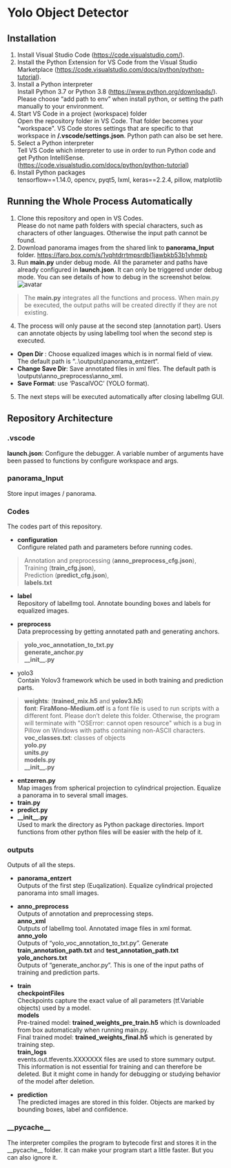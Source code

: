 ﻿# Yolo Object Detector


## Installation
1.	Install Visual Studio Code (https://code.visualstudio.com/).  
2.	Install the Python Extension for VS Code from the Visual Studio Marketplace (https://code.visualstudio.com/docs/python/python-tutorial).  
3.	Install a Python interpreter  
Install Python 3.7 or Python 3.8 (https://www.python.org/downloads/).   
Please choose “add path to env” when install python, or setting the path manually to your environment.  
5. Start VS Code in a project (workspace) folder  
Open the repository folder in VS Code. That folder becomes your "workspace". VS Code stores settings that are specific to that workspace in **/.vscode/settings.json**. Python path can also be set here.  
6. Select a Python interpreter  
Tell VS Code which interpreter to use in order to run Python code and get Python IntelliSense. (https://code.visualstudio.com/docs/python/python-tutorial)  
7. Install Python packages  
    tensorflow\==1.14.0, opencv, pyqt5, lxml, keras==2.2.4, pillow, matplotlib  


## Running the Whole Process Automatically

1. Clone this repository and open in VS Codes.   
Please do not name path folders with special characters, such as characters of other languages. Otherwise the input path cannot be found.   
2. Download panorama images from the shared link to **panorama_Input** folder. 
https://faro.box.com/s/1vqhtdrrtmpsrdbl1jawbkb53b1vhmpb  
3. Run **main.py** under debug mode. All the parameter and paths have already configured in **launch.json**. It can only be triggered under debug mode. You can see details of how to debug in the screenshot below.   
![avatar](https://bitbucket.org/farolabs/yolo-object-detector-v2/raw/101e8108f3fb710bfd82958a6f69581177dcbaba/debug.PNG)
>The **main.py** integrates all the functions and process. When main.py be executed, the output paths will be created directly if they are not existing.

4. The process will only pause at the second step (annotation part). Users can annotate objects by using labelImg tool when the second step is executed.  
- **Open Dir** : Choose equalized images which is in normal field of view. The default path is “..\\outputs\\panorama_entzert“.   
-	**Change Save Dir**: Save annotated files in xml files. The default path is \\outputs\\anno_preprocess\\anno_xml.   
-	**Save Format**: use ‘PascalVOC’ (YOLO format).  
5.	The next steps will be executed automatically after closing labelImg GUI.   


## Repository Architecture

### .vscode
**launch.json**: Configure the debugger. A variable number of arguments have been passed to functions by configure workspace and args. 

### panorama_Input
Store input images / panorama.

### Codes
The codes part of this repository.   
- **configuration**  
Configure related path and parameters before running codes. 
>Annotation and preprocessing (**anno_preprocess_cfg.json**),  
Training (**train_cfg.json**),   
Prediction (**predict_cfg.json**),  
**labels.txt**

- **label**  
Repository of labelImg tool. Annotate bounding boxes and labels for equalized images. 

- **preprocess**  
Data preprocessing by getting annotated path and generating anchors.  
>**yolo_voc_annotation_to_txt.py**  
**generate_anchor.py**  
**\_\_init__.py**  

- yolo3  
Contain Yolov3 framework which be used in both training and prediction parts.   
>**weights**:  (**trained_mix.h5** and **yolov3.h5**)  
**font**: **FiraMono-Medium.otf** is a font file is used to run scripts with a different font. Please don’t delete this folder. Otherwise, the program will terminate with "OSError: cannot open resource" which is a bug in Pillow on Windows with paths containing non-ASCII characters.  
**voc_classes.txt**: classes of objects  
**yolo.py**  
**units.py**  
**models.py**  
**\_\_init__.py**  

- **entzerren.py**  
Map images from spherical projection to cylindrical projection. Equalize a panorama in to several small images.  
- **train.py**  
- **predict.py**  
- **\_\_init__.py**  
Used to mark the directory as Python package directories. Import functions from other python files will be easier with the help of it.  

### outputs
Outputs of all the steps.   

- **panorama_entzert**  
Outputs of the first step (Euqalization). Equalize cylindrical projected panorama into small images.   

- **anno_preprocess**  
Outputs of annotation and preprocessing steps.  
 **anno_xml**  
 Outputs of labelImg tool. Annotated image files in xml format.   
**anno_yolo**  
 Outputs of “yolo_voc_annotation_to_txt.py”. Generate   **train_annotation_path.txt** and **test_annotation_path.txt**  
**yolo_anchors.txt**  
Outputs of “generate_anchor.py”. This is one of the input paths of training and  prediction parts.  
- **train**  
**checkpointFiles**  
Checkpoints capture the exact value of all parameters (tf.Variable objects) used by a model.  
**models**  
Pre-trained model: **trained_weights_pre_train.h5** which is downloaded from box automatically when running main.py.  
Final trained model: **trained_weights_final.h5** which is generated by training step.  
**train_logs**  
events.out.tfevents.XXXXXXX files are used to store summary output. This information is not essential for training and can therefore be deleted. But it might come in handy for debugging or studying behavior of the model after deletion.  
- **prediction**  
              The predicted images are stored in this folder. Objects are marked by bounding boxes, label and confidence.
### \_\_pycache_\_
The interpreter compiles the program to bytecode first and stores it in the \_\_pycache\_\_ folder. It can make your program start a little faster. But you can also ignore it.



